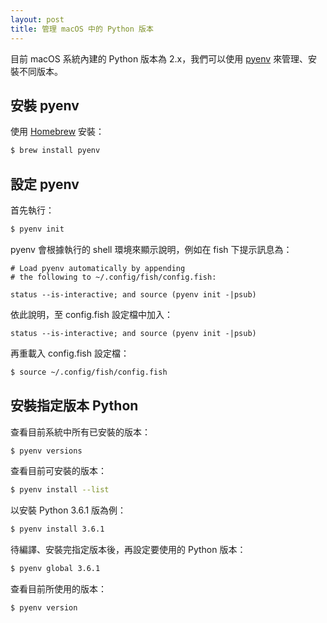 ```yaml
---
layout: post
title: 管理 macOS 中的 Python 版本
---
```


目前 macOS 系統內建的 Python 版本為 2.x，我們可以使用 [pyenv](https://github.com/pyenv/pyenv) 來管理、安裝不同版本。

## 安裝 pyenv

使用 [Homebrew](http://brew.sh/index_zh-tw.html) 安裝：

```bash
$ brew install pyenv
```

## 設定 pyenv

首先執行：

```bash
$ pyenv init
```

pyenv 會根據執行的 shell 環境來顯示說明，例如在 fish 下提示訊息為：

```
# Load pyenv automatically by appending
# the following to ~/.config/fish/config.fish:

status --is-interactive; and source (pyenv init -|psub)

```

依此說明，至 config.fish 設定檔中加入：

```
status --is-interactive; and source (pyenv init -|psub)
```

再重載入 config.fish 設定檔：

```bash
$ source ~/.config/fish/config.fish
```

## 安裝指定版本 Python

查看目前系統中所有已安裝的版本：

```bash
$ pyenv versions
```

查看目前可安裝的版本：

```bash
$ pyenv install --list
```

以安裝 Python 3.6.1 版為例：

```bash
$ pyenv install 3.6.1
```

待編譯、安裝完指定版本後，再設定要使用的 Python 版本：

```bash
$ pyenv global 3.6.1
```

查看目前所使用的版本：

```bash
$ pyenv version
```